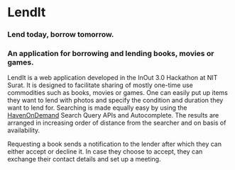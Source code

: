 # LendIt

### Lend today, borrow tomorrow.

### An application for borrowing and lending books, movies or games.

LendIt is a web application developed in the InOut 3.0 Hackathon at NIT Surat. It is designed to facilitate sharing of mostly one-time use commodities such as books, movies or games.
One can easily put up items they want to lend with photos and specify the condition and duration they want to lend for.
Searching is made equally easy by using the [HavenOnDemand](https://dev.havenondemand.com/apis/querytextindex#overview) Search Query APIs and Autocomplete.
The results are arranged in increasing order of distance from the searcher and on basis of availability.

Requesting a book sends a notification to the lender after which they can either accept or decline it.
In case they choose to accept, they can exchange their contact details and set up a meeting.
